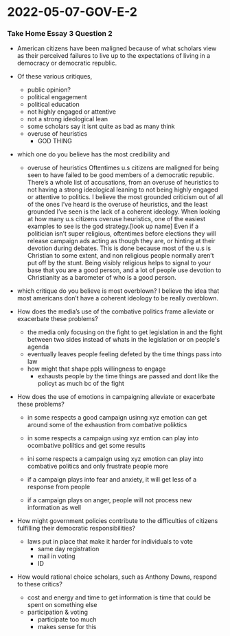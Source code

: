 ﻿# 2022-05-07-GOV-E-2
### Take Home Essay 3 Question 2
- American citizens have been maligned because of what scholars view as their perceived failures to live up to the expectations of living in a democracy or democratic republic. 

- Of these various critiques, 
  - public opinion?
  - political engagement
  - political education
  - not highly engaged or attentive
  - not a strong ideological lean
  - some scholars say it isnt quite as bad as many think
  - overuse of heuristics
    - GOD THING

- which one do you believe has the most credibility and 
  - overuse of heuristics
Oftentimes u.s citizens are maligned for being seen to have failed to be good members of a democratic republic. There’s a whole list of accusations, from an overuse of heuristics to not having a strong ideological leaning to not being highly engaged or attentive to politics. I believe the most grounded criticism out of all of the ones I’ve heard is the overuse of heuristics, and the least grounded I’ve seen is the lack of a coherent ideology. 
When looking at how many u.s citizens overuse heuristics, one of the easiest examples to see is the god strategy.[look up name] Even if a politician isn’t super religious, oftentimes before elections they will release campaign ads acting as though they are, or hinting at their devotion during debates. This is done because most of the u.s is Christian to some extent, and non religious people normally aren’t put off by the stunt. Being visibly religious helps to signal to your base that you are a good person, and a lot of people use devotion to Christianity as a barometer of who is a good person.

- which critique do you believe is most overblown? 
I believe the idea that most americans don’t have a coherent ideology to be really overblown. 

- How does the media’s use of the combative politics frame alleviate or exacerbate these problems?
  - the media only focusing on the fight to get legislation in and the fight between two sides instead of whats in the legislation or on people's agenda
  - eventually leaves people feeling defeted by the time things pass into law
  - how might that shape ppls willingness to engage 
    - exhausts people by the time things are passed and dont like the policyt as much bc of the fight


- How does the use of emotions in campaigning alleviate or exacerbate these problems?
  - in some respects a good campaign usinng xyz emotion can get around some of the exhaustion from combative poliktics
  - in some respects a campaign using xyz emtion can play into ocombative poliltics and get some results
  - ini some respects a campaign using xyz emotion can play into combative politics and only frustrate people more

  - if a campaign plays into fear and anxiety, it will get less of a response from people
  - if a campaign plays on anger, people will not process new information as well 

- How might government policies contribute to the difficulties of citizens fulfilling their democratic responsibilities?
  - laws put in place that make it harder for individuals to vote
    - same day registration
	- mail in voting 
	- ID

- How would rational choice scholars, such as Anthony Downs, respond to these critics?
  - cost and energy and  time to get information is time that could be spent on something else
  - participation & voting 
    - participate too much 
	- makes sense for this
